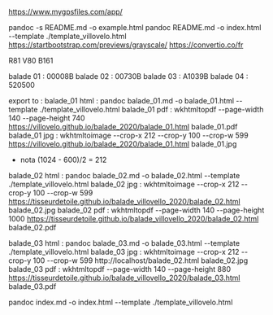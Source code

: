 https://www.mygpsfiles.com/app/

pandoc -s README.md -o example.html
pandoc README.md -o index.html --template ./template_villovelo.html
https://startbootstrap.com/previews/grayscale/
https://convertio.co/fr

R81 V80 B161

balade 01 : 00008B
balade 02 : 00730B
balade 03 : A1039B
balade 04 : 520500

export to :
balade_01 html : pandoc balade_01.md -o balade_01.html --template ./template_villovelo.html
balade_01 pdf : wkhtmltopdf --page-width 140 --page-height 740 https://villovelo.github.io/balade_2020/balade_01.html balade_01.pdf
balade_01 jpg : wkhtmltoimage --crop-x 212 --crop-y 100 --crop-w 599 https://villovelo.github.io/balade_2020/balade_01.html balade_01.jpg

- nota (1024 - 600)/2 = 212

balade_02 html : pandoc balade_02.md -o balade_02.html --template ./template_villovelo.html
balade_02 jpg : wkhtmltoimage --crop-x 212 --crop-y 100 --crop-w 599 https://tisseurdetoile.github.io/balade_villovello_2020/balade_02.html balade_02.jpg
balade_02 pdf : wkhtmltopdf --page-width 140 --page-height 1000 https://tisseurdetoile.github.io/balade_villovello_2020/balade_02.html balade_02.pdf

balade_03 html : pandoc balade_03.md -o balade_03.html --template ./template_villovelo.html
balade_03 jpg : wkhtmltoimage --crop-x 212 --crop-y 100 --crop-w 599 http://localhost/balade_02.html balade_02.jpg
balade_03 pdf : wkhtmltopdf --page-width 140 --page-height 880 https://tisseurdetoile.github.io/balade_villovello_2020/balade_03.html balade_03.pdf

pandoc index.md -o index.html --template ./template_villovelo.html
